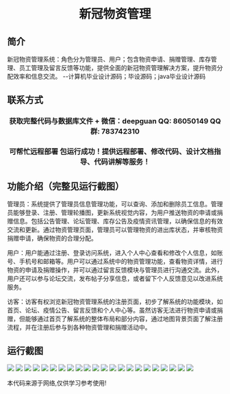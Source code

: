 <p><h1 align="center">新冠物资管理</h1></p>

## 简介
新冠物资管理系统：角色分为管理员、用户；包含物资申请、捐赠管理、库存管理、员工管理及留言反馈等功能，提供全面的新冠物资管理解决方案，提升物资分配效率和信息交流。    --计算机毕业设计源码；毕设源码；java毕业设计源码


## 联系方式
<p><h3 align="center">获取完整代码与数据库文件 + 微信：deepguan QQ: 86050149 QQ群: 783742310</h3></p>
<p><h3 align="center">可帮忙远程部署 包运行成功！提供远程部署、修改代码、设计文档指导、代码讲解等服务！</h3></p>

## 功能介绍（完整见运行截图）
管理员：系统提供了管理员信息管理功能，可以查询、添加和删除员工信息。管理员能够登录、注册、管理轮播图，更新系统视觉内容，为用户推送物资的申请或捐赠信息。包括公告管理、论坛管理、库存公告及疫情资讯管理，以确保信息的有效交流和更新。通过物资管理页面，管理员可以管理物资的进出库状态，并审核物资捐赠申请，确保物资的合理分配。

用户：用户能通过注册、登录访问系统，进入个人中心查看和修改个人信息，如账号、手机号和邮箱等。用户可以通过系统中的物资管理功能，查看物资详情，进行物资的申请及捐赠操作，并可以通过留言反馈模块与管理员进行沟通交流。此外，用户还可以参与论坛交流，发布帖子分享信息，或者留下个人反馈意见以改进系统服务。

访客：访客有权浏览新冠物资管理系统的注册页面，初步了解系统的功能模块，如首页、论坛、疫情公告、留言反馈和个人中心等。虽然访客无法进行物资申请或捐赠，但能够通过首页了解系统的整体布局和部分内容，通过地图背景页面了解注册流程，并在注册后参与到各种物资管理和捐赠活动中。


## 运行截图
![](img/001.jpg)
![](img/002.jpg)
![](img/003.jpg)
![](img/004.jpg)
![](img/005.jpg)
![](img/006.jpg)
![](img/007.jpg)
![](img/008.jpg)
![](img/009.jpg)
![](img/010.jpg)
![](img/011.jpg)
![](img/012.jpg)
![](img/013.jpg)
![](img/014.jpg)
![](img/015.jpg)
![](img/016.jpg)
![](img/017.jpg)
![](img/018.jpg)
![](img/019.jpg)
![](img/020.jpg)
![](img/021.jpg)
![](img/022.jpg)

<p>本代码来源于网络,仅供学习参考使用!</p>
